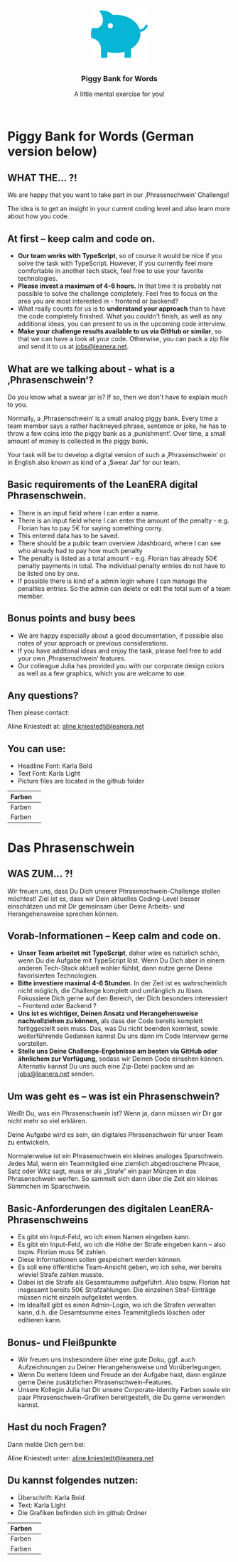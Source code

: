 <p align="center">
  <img src="./.github/noun-piggy-bank-131970.svg" alt="" width="128" height="128">
</p>

<h3 align="center">Piggy Bank for Words</h3>

<p align="center">
  A little mental exercise for you!
</p>

<br>

# Piggy Bank for Words (German version below)
## WHAT THE... ?!

We are happy that you want to take part in
our ‚Phrasenschwein‘ Challenge!

The idea is to get an insight in your current
coding level and also learn more about
how you code.
## At first – keep calm and code on.

- __Our team works with TypeScript__, so of course it would be nice if you solve the task with TypeScript.
However, if you currently feel more comfortable in another tech stack, feel free to use your favorite
technologies.
- __Please invest a maximum of 4-6 hours.__ In that time it is probably not possible to solve the challenge
completely. Feel free to focus on the area you are most interested in - frontend or backend?
- What really counts for us is to __understand your approach__ than to have the code completely finished. What
you couldn't finish, as well as any additional ideas, you can present to us in the upcoming code interview.
- __Make your challenge results available to us via GitHub or similar__, so that we can have a look at your
code. Otherwise, you can pack a zip file and send it to us at jobs@leanera.net.

## What are we talking about - what is a ‚Phrasenschwein‘?

Do you know what a swear jar is? If so, then we don't have to
explain much to you.

Normally, a ‚Phrasenschwein‘ is a small analog piggy bank.
Every time a team member says a rather hackneyed phrase,
sentence or joke, he has to throw a few coins into the piggy
bank as a ‚punishment‘. Over time, a small amount of money
is collected in the piggy bank.

Your task will be to develop a digital version of such a
‚Phrasenschwein‘ or in English also known as kind of a 
‚Swear Jar‘ for our team.

## Basic requirements of the LeanERA digital Phrasenschwein.

- There is an input field where I can enter a name.
- There is an input field where I can enter the amount of the penalty - e.g. Florian has to pay 5€ for saying
something corny.
- This entered data has to be saved.
- There should be a public team overview /dashboard, where I can see who already had to pay how much penalty
- The penalty is listed as a total amount - e.g. Florian has already 50€ penalty payments in total. The individual
penalty entries do not have to be listed one by one.
- If possible there is kind of a admin login where I can manage the penalties entries. So the admin can delete or
edit the total sum of a team member.

## Bonus points and busy bees

- We are happy especially about a good 
documentation, if possible also notes of your 
approach or previous considerations.
- If you have additonal ideas and enjoy the task, 
please feel free to add your own ‚Phrasenschwein‘ features.
- Our colleague Julia has provided you with our corporate 
design colors as well as a few graphics, which you are welcome to use.

## Any questions?

Then please contact: 

Aline Kniestedt 
at: aline.kniestedt@leanera.net

## You can use:

- Headline Font: Karla Bold
- Text Font: Karla Light
- Picture files are located in the github folder

|Farben    |          |
|-------   |----------|
|Farben    |          |
|Farben    |          |

#
#
#  Das Phrasenschwein

## WAS ZUM... ?!

Wir freuen uns, dass Du Dich unserer Phrasenschwein-Challenge stellen möchtest!
Ziel ist es, dass wir Dein aktuelles Coding-Level besser einschätzen und mit Dir gemeinsam über Deine Arbeits- und
Herangehensweise sprechen können.

## Vorab-Informationen – Keep calm and code on.

- __Unser Team arbeitet mit TypeScript__, daher wäre es natürlich schön, wenn Du die Aufgabe mit TypeScript
löst. Wenn Du Dich aber in einem anderen Tech-Stack aktuell wohler fühlst, dann nutze gerne Deine
favorisierten Technologien.
- __Bitte investiere maximal 4-6 Stunden.__ In der Zeit ist es wahrscheinlich nicht möglich, die Challenge
komplett und umfänglich zu lösen. Fokussiere Dich gerne auf den Bereich, der Dich besonders interessiert
– Frontend oder Backend ?
- __Uns ist es wichtiger, Deinen Ansatz und Herangehensweise nachvollziehen zu können,__ als dass der
Code bereits komplett fertiggestellt sein muss. Das, was Du nicht beenden konntest, sowie weiterführende
Gedanken kannst Du uns dann im Code Interview gerne vorstellen.
- __Stelle uns Deine Challenge-Ergebnisse am besten via GitHub oder ähnlichem zur Verfügung,__ sodass
wir Deinen Code einsehen können. Alternativ kannst Du uns auch eine Zip-Datei packen und an
jobs@leanera.net senden.

## Um was geht es – was ist ein Phrasenschwein?

Weißt Du, was ein Phrasenschwein ist? Wenn ja, dann
müssen wir Dir gar nicht mehr so viel erklären.

Deine Aufgabe wird es sein, ein digitales Phrasenschwein für
unser Team zu entwickeln.

Normalerweise ist ein Phrasenschwein ein kleines analoges
Sparschwein. Jedes Mal, wenn ein Teammitglied eine
ziemlich abgedroschene Phrase, Satz oder Witz sagt, muss er
als „Strafe“ ein paar Münzen in das Phrasenschwein werfen.
So sammelt sich dann über die Zeit ein kleines Sümmchen
im Sparschwein.

## Basic-Anforderungen des digitalen LeanERA-Phrasenschweins

- Es gibt ein Input-Feld, wo ich einen Namen eingeben kann.
- Es gibt ein Input-Feld, wo ich die Höhe der Strafe eingeben kann – also bspw. Florian muss 5€ zahlen.
- Diese Informationen sollen gespeichert werden können.
- Es soll eine öffentliche Team-Ansicht geben, wo ich sehe, wer bereits wieviel Strafe zahlen musste.
- Dabei ist die Strafe als Gesamtsumme aufgeführt. Also bspw. Florian hat insgesamt bereits 50€
Strafzahlungen. Die einzelnen Straf-Einträge müssen nicht einzeln aufgelistet werden.
- Im Idealfall gibt es einen Admin-Login, wo ich die Strafen verwalten kann, d.h. die Gesamtsumme eines
Teammitglieds löschen oder editieren kann.

## Bonus- und Fleißpunkte

- Wir freuen uns insbesondere über eine gute Doku, ggf. auch Aufzeichnungen zu Deiner Herangehensweise und Vorüberlegungen.
- Wenn Du weitere Ideen und Freude an der Aufgabe hast, dann ergänze gerne Deine zusätzlichen Phrasenschwein-Features.
- Unsere Kollegin Julia hat Dir unsere Corporate-Identity Farben sowie ein paar Phrasenschwein-Grafiken bereitgestellt, die Du gerne verwenden kannst. 

## Hast du noch Fragen? 

Dann melde Dich gern bei:

Aline Kniestedt 
unter: aline.kniestedt@leanera.net

## Du kannst folgendes nutzen: 

- Überschrift: Karla Bold
- Text: Karla Light
- Die Grafiken befinden sich im github Ordner

|Farben    |          |
|-------   |----------|
|Farben    |          |
|Farben    |          |